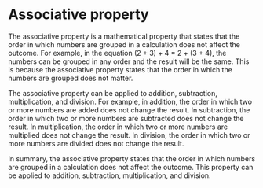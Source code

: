 # Associative property

The associative property is a mathematical property that states that the order in which numbers are grouped in a calculation does not affect the outcome. For example, in the equation (2 + 3) + 4 = 2 + (3 + 4), the numbers can be grouped in any order and the result will be the same. This is because the associative property states that the order in which the numbers are grouped does not matter. 

The associative property can be applied to addition, subtraction, multiplication, and division. For example, in addition, the order in which two or more numbers are added does not change the result. In subtraction, the order in which two or more numbers are subtracted does not change the result. In multiplication, the order in which two or more numbers are multiplied does not change the result. In division, the order in which two or more numbers are divided does not change the result. 

In summary, the associative property states that the order in which numbers are grouped in a calculation does not affect the outcome. This property can be applied to addition, subtraction, multiplication, and division.
